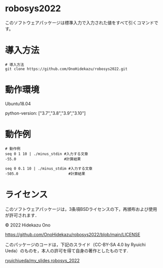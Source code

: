 # robosys2022

このソフトウェアパッケージは標準入力で入力された値をすべて引くコマンドです。 

# 導入方法
```
# 導入方法
git clone https://github.com/OnoHidekazu/robosys2022.git
``` 

# 動作環境

Ubuntu18.04

python-version: ["3.7","3.8","3.9","3.10"] 

# 動作例
```
# 動作例
seq 0 1 10 | ./minus_stdin #入力する文章
-55.0                      #計算結果

seq 0 0.1 10 | ./minus_stdim #入力する文章
-505.0                       #計算結果
``` 

# ライセンス

このソフトウェアパッケージは，3条項BSDライセンスの下，再頒布および使用が許可されます．

© 2022 Hidekazu Ono

https://github.com/OnoHidekazu/robosys2022/blob/main/LICENSE

このパッケージのコードは，下記のスライド（CC-BY-SA 4.0 by Ryuichi Ueda）のものを，本人の許可を得て自身の著作としたものです.

[ryuichiueda/my_slides robosys_2022](https://github.com/ryuichiueda/my_slides/tree/master/robosys_2022)
